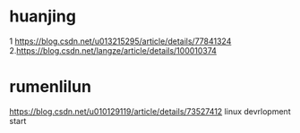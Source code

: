 # huanjing  
1 https://blog.csdn.net/u013215295/article/details/77841324
2.https://blog.csdn.net/langze/article/details/100010374

# rumenlilun

https://blog.csdn.net/u010129119/article/details/73527412  linux devrlopment start

